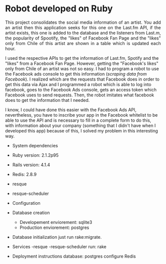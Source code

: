 # Robot developed on Ruby


<p style='text-align: justify;'>This project consolidates the social media information of an artist. You add an artist then this application seeks for this one on the Last.fm API, if the artist exists, this one is added to the database and the listeners from Last.m, the popularity of Spootify, the "likes" of Facebook Fan Page and the "likes" only from Chile of this artist are shown in a table which is updated each hour.</p> 

I used the respective APIs to get the information of Last.fm, Spotify and the "likes" from a Facebook Fan Page. However, getting the "Facebook's likes" only from Chile of an artist was not so easy. I had to program a robot to use the Facebook ads console to get this information (_scraping data from Facebook_). I realized which are the requests that Facebook does in order to get this data via Ajax and I programmed a robot which is able to log into facebook, goes to the Facebook Ads console, gets an access token which Facebook uses to send requests. Then, the robot imitates what facebook does to get the information that I needed.

I know, I could have done this easier with the Facebook Ads API, nevertheless, you have to inscribe your app in the Facebook whitelist to be able to use the API and is necessary to fill in a complete form to do this, with information about your company (something that I didn't have when I developed this app) because of this, I solved my problem in this interesting way.


* System dependencies

* Ruby version: 2.1.2p95
* Rails version: 4.1.4
* Redis: 2.8.9
* resque
* resque-scheduler

* Configuration

* Database creation
  - Developement enviorement: sqlite3
  - Production enviorement: postgres

* Database initialization
  just run rake:migrate.

* Services
  -resque
  -resque-scheduler
  run: rake
  
* Deployment instructions
  database: postgres
  configure Redis


